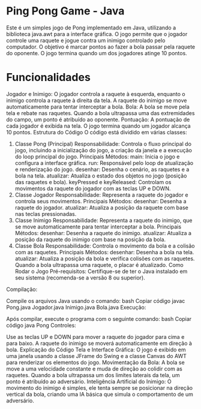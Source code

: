 
# Ping Pong Game - Java
Este é um simples jogo de Pong implementado em Java, utilizando a biblioteca java.awt para a interface gráfica. O jogo permite que o jogador controle uma raquete e jogue contra um inimigo controlado pelo computador. O objetivo é marcar pontos ao fazer a bola passar pela raquete do oponente. O jogo termina quando um dos jogadores atinge 10 pontos.

# Funcionalidades
Jogador e Inimigo: O jogador controla a raquete à esquerda, enquanto o inimigo controla a raquete à direita da tela. A raquete do inimigo se move automaticamente para tentar interceptar a bola.
Bola: A bola se move pela tela e rebate nas raquetes. Quando a bola ultrapassa uma das extremidades do campo, um ponto é atribuído ao oponente.
Pontuação: A pontuação de cada jogador é exibida na tela. O jogo termina quando um jogador alcança 10 pontos.
Estrutura do Código
O código está dividido em várias classes:

1. Classe Pong (Principal)
Responsabilidade: Controla o fluxo principal do jogo, incluindo a inicialização do jogo, a criação da janela e a execução do loop principal do jogo.
Principais Métodos:
main: Inicia o jogo e configura a interface gráfica.
run: Responsável pelo loop de atualização e renderização do jogo.
desenhar: Desenha o cenário, as raquetes e a bola na tela.
atualizar: Atualiza o estado dos objetos no jogo (posição das raquetes e bola).
keyPressed e keyReleased: Controlam os movimentos da raquete do jogador com as teclas UP e DOWN.
2. Classe Jogador
Responsabilidade: Representa a raquete do jogador e controla seus movimentos.
Principais Métodos:
desenhar: Desenha a raquete do jogador.
atualizar: Atualiza a posição da raquete com base nas teclas pressionadas.
3. Classe Inimigo
Responsabilidade: Representa a raquete do inimigo, que se move automaticamente para tentar interceptar a bola.
Principais Métodos:
desenhar: Desenha a raquete do inimigo.
atualizar: Atualiza a posição da raquete do inimigo com base na posição da bola.
4. Classe Bola
Responsabilidade: Controla o movimento da bola e a colisão com as raquetes.
Principais Métodos:
desenhar: Desenha a bola na tela.
atualizar: Atualiza a posição da bola e verifica colisões com as raquetes. Quando a bola ultrapassa uma raquete, o placar é atualizado.
Como Rodar o Jogo
Pré-requisitos: Certifique-se de ter o Java instalado em seu sistema (recomenda-se a versão 8 ou superior).

Compilação:

Compile os arquivos Java usando o comando:
bash
Copiar código
javac Pong.java Jogador.java Inimigo.java Bola.java
Execução:

Após compilar, execute o programa com o seguinte comando:
bash
Copiar código
java Pong
Controles:

Use as teclas UP e DOWN para mover a raquete do jogador para cima e para baixo.
A raquete do inimigo se moverá automaticamente em direção à bola.
Explicação do Código
Tela e Interface Gráfica: O jogo é exibido em uma janela usando a classe JFrame do Swing e a classe Canvas do AWT para renderizar os elementos do jogo.
Movimentação da Bola: A bola se move a uma velocidade constante e muda de direção ao colidir com as raquetes. Quando a bola ultrapassa um dos limites laterais da tela, um ponto é atribuído ao adversário.
Inteligência Artificial do Inimigo: O movimento do inimigo é simples, ele tenta sempre se posicionar na direção vertical da bola, criando uma IA básica que simula o comportamento de um adversário.
